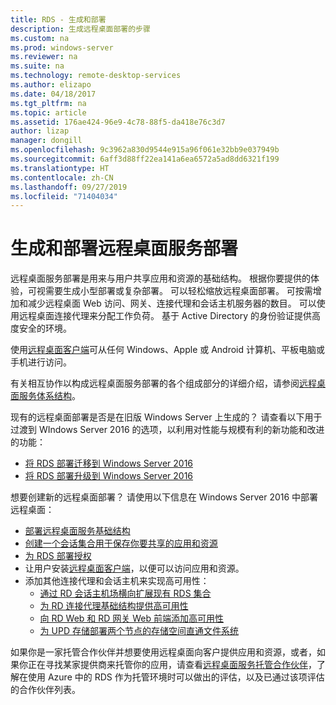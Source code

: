 ```yaml
---
title: RDS - 生成和部署
description: 生成远程桌面部署的步骤
ms.custom: na
ms.prod: windows-server
ms.reviewer: na
ms.suite: na
ms.technology: remote-desktop-services
ms.author: elizapo
ms.date: 04/18/2017
ms.tgt_pltfrm: na
ms.topic: article
ms.assetid: 176ae424-96e9-4c78-88f5-da418e76c3d7
author: lizap
manager: dongill
ms.openlocfilehash: 9c3962a830d9544e915a96f061e32bb9e037949b
ms.sourcegitcommit: 6aff3d88ff22ea141a6ea6572a5ad8dd6321f199
ms.translationtype: HT
ms.contentlocale: zh-CN
ms.lasthandoff: 09/27/2019
ms.locfileid: "71404034"
---
```

# <a name="build-and-deploy-your-remote-desktop-services-deployment"></a>生成和部署远程桌面服务部署

远程桌面服务部署是用来与用户共享应用和资源的基础结构。 根据你要提供的体验，可视需要生成小型部署或复杂部署。 可以轻松缩放远程桌面部署。 可按需增加和减少远程桌面 Web 访问、网关、连接代理和会话主机服务器的数目。 可以使用远程桌面连接代理来分配工作负荷。 基于 Active Directory 的身份验证提供高度安全的环境。 

使用[远程桌面客户端](clients/remote-desktop-clients.md)可从任何 Windows、Apple 或 Android 计算机、平板电脑或手机进行访问。

有关相互协作以构成远程桌面服务部署的各个组成部分的详细介绍，请参阅[远程桌面服务体系结构](desktop-hosting-logical-architecture.md)。

现有的远程桌面部署是否是在旧版 Windows Server 上生成的？ 请查看以下用于过渡到 WIndows Server 2016 的选项，以利用对性能与规模有利的新功能和改进的功能：

- [将 RDS 部署迁移到 Windows Server 2016](migrate-rds-role-services.md)
- [将 RDS 部署升级到 Windows Server 2016](upgrade-to-rds-2016.md)

想要创建新的远程桌面部署？ 请使用以下信息在 Windows Server 2016 中部署远程桌面：

- [部署远程桌面服务基础结构](rds-deploy-infrastructure.md)
- [创建一个会话集合用于保存你要共享的应用和资源](rds-create-collection.md)
- [为 RDS 部署授权](rds-client-access-license.md)
- 让用户安装[远程桌面客户端](clients/remote-desktop-clients.md)，以便可以访问应用和资源。 
- 添加其他连接代理和会话主机来实现高可用性：
   - [通过 RD 会话主机场横向扩展现有 RDS 集合](rds-scale-rdsh-farm.md)
   - [为 RD 连接代理基础结构提供高可用性](rds-connection-broker-cluster.md)
   - [向 RD Web 和 RD 网关 Web 前端添加高可用性](rds-rdweb-gateway-ha.md)
   - [为 UPD 存储部署两个节点的存储空间直通文件系统](rds-storage-spaces-direct-deployment.md)


如果你是一家托管合作伙伴并想要使用远程桌面向客户提供应用和资源，或者，如果你正在寻找某家提供商来托管你的应用，请查看[远程桌面服务托管合作伙伴](rds-hosting-partners.md)，了解在使用 Azure 中的 RDS 作为托管环境时可以做出的评估，以及已通过该项评估的合作伙伴列表。
